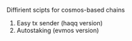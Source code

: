 Diffirient scipts for cosmos-based chains 
1. Easy tx sender (haqq version)
2. Autostaking (evmos version)
